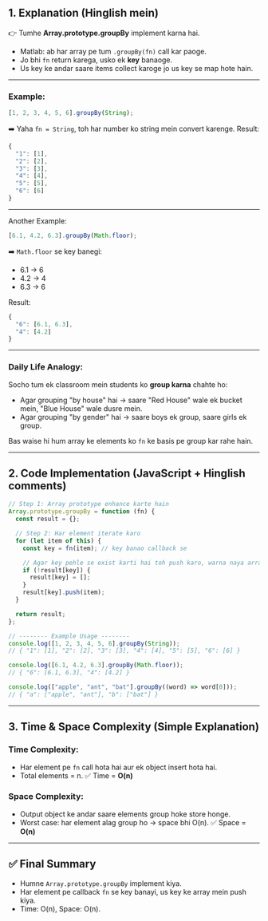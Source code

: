 ## **1. Explanation (Hinglish mein)**

👉 Tumhe **Array.prototype.groupBy** implement karna hai.

- Matlab: ab har array pe tum `.groupBy(fn)` call kar paoge.
- Jo bhi `fn` return karega, usko ek **key** banaoge.
- Us key ke andar saare items collect karoge jo us key se map hote hain.

---

### **Example:**

```js
[1, 2, 3, 4, 5, 6].groupBy(String);
```

➡️ Yaha `fn = String`, toh har number ko string mein convert karenge.
Result:

```js
{
  "1": [1],
  "2": [2],
  "3": [3],
  "4": [4],
  "5": [5],
  "6": [6]
}
```

---

Another Example:

```js
[6.1, 4.2, 6.3].groupBy(Math.floor);
```

➡️ `Math.floor` se key banegi:

- 6.1 → 6
- 4.2 → 4
- 6.3 → 6

Result:

```js
{
  "6": [6.1, 6.3],
  "4": [4.2]
}
```

---

### **Daily Life Analogy:**

Socho tum ek classroom mein students ko **group karna** chahte ho:

- Agar grouping "by house" hai → saare "Red House" wale ek bucket mein, "Blue House" wale dusre mein.
- Agar grouping "by gender" hai → saare boys ek group, saare girls ek group.

Bas waise hi hum array ke elements ko `fn` ke basis pe group kar rahe hain.

---

## **2. Code Implementation (JavaScript + Hinglish comments)**

```javascript
// Step 1: Array prototype enhance karte hain
Array.prototype.groupBy = function (fn) {
  const result = {};

  // Step 2: Har element iterate karo
  for (let item of this) {
    const key = fn(item); // key banao callback se

    // Agar key pehle se exist karti hai toh push karo, warna naya array banao
    if (!result[key]) {
      result[key] = [];
    }
    result[key].push(item);
  }

  return result;
};

// -------- Example Usage --------
console.log([1, 2, 3, 4, 5, 6].groupBy(String));
// { "1": [1], "2": [2], "3": [3], "4": [4], "5": [5], "6": [6] }

console.log([6.1, 4.2, 6.3].groupBy(Math.floor));
// { "6": [6.1, 6.3], "4": [4.2] }

console.log(["apple", "ant", "bat"].groupBy((word) => word[0]));
// { "a": ["apple", "ant"], "b": ["bat"] }
```

---

## **3. Time & Space Complexity (Simple Explanation)**

### **Time Complexity:**

- Har element pe `fn` call hota hai aur ek object insert hota hai.
- Total elements = n.
  ✅ Time = **O(n)**

### **Space Complexity:**

- Output object ke andar saare elements group hoke store honge.
- Worst case: har element alag group ho → space bhi O(n).
  ✅ Space = **O(n)**

---

## ✅ Final Summary

- Humne `Array.prototype.groupBy` implement kiya.
- Har element pe callback `fn` se key banayi, us key ke array mein push kiya.
- Time: O(n), Space: O(n).
